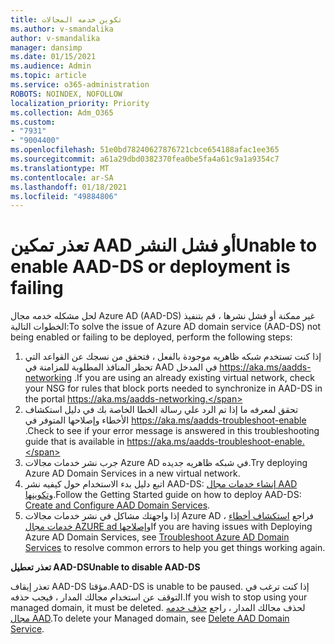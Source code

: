 ```yaml
---
title: تكوين خدمه المجالات
ms.author: v-smandalika
author: v-smandalika
manager: dansimp
ms.date: 01/15/2021
ms.audience: Admin
ms.topic: article
ms.service: o365-administration
ROBOTS: NOINDEX, NOFOLLOW
localization_priority: Priority
ms.collection: Adm_O365
ms.custom:
- "7931"
- "9004400"
ms.openlocfilehash: 51e0bd78240627876721cbce654188afac1ee365
ms.sourcegitcommit: a61a29dbd0382370fea0be5fa4a61c9a1a9354c7
ms.translationtype: MT
ms.contentlocale: ar-SA
ms.lasthandoff: 01/18/2021
ms.locfileid: "49884806"
---
```

# <a name="unable-to-enable-aad-ds-or-deployment-is-failing"></a><span data-ttu-id="d7252-102">تعذر تمكين AAD أو فشل النشر</span><span class="sxs-lookup"><span data-stu-id="d7252-102">Unable to enable AAD-DS or deployment is failing</span></span>

<span data-ttu-id="d7252-103">لحل مشكله خدمه مجال Azure AD (AAD-DS) غير ممكنة أو فشل نشرها ، قم بتنفيذ الخطوات التالية:</span><span class="sxs-lookup"><span data-stu-id="d7252-103">To solve the issue of Azure AD domain service (AAD-DS) not being enabled or failing to be deployed, perform the following steps:</span></span>

1. <span data-ttu-id="d7252-104">إذا كنت تستخدم شبكه ظاهريه موجودة بالفعل ، فتحقق من نسجك عن القواعد التي تحظر المنافذ المطلوبة للمزامنة في AAD في المدخل https://aka.ms/aadds-networking .</span><span class="sxs-lookup"><span data-stu-id="d7252-104">If you are using an already existing virtual network, check your NSG for rules that block ports needed to synchronize in AAD-DS in the portal https://aka.ms/aadds-networking.</span></span>
2. <span data-ttu-id="d7252-105">تحقق لمعرفه ما إذا تم الرد علي رسالة الخطا الخاصة بك في دليل استكشاف الأخطاء وإصلاحها المتوفر في  https://aka.ms/aadds-troubleshoot-enable .</span><span class="sxs-lookup"><span data-stu-id="d7252-105">Check to see if your error message is answered in this troubleshooting guide that is available in  https://aka.ms/aadds-troubleshoot-enable.</span></span>
3. <span data-ttu-id="d7252-106">جرب نشر خدمات مجالات Azure AD في شبكه ظاهريه جديده.</span><span class="sxs-lookup"><span data-stu-id="d7252-106">Try deploying Azure AD Domain Services in a new virtual network.</span></span>
4. <span data-ttu-id="d7252-107">اتبع دليل بدء الاستخدام حول كيفيه نشر AAD-DS: [إنشاء خدمات مجال AAD وتكوينها](https://docs.microsoft.com/azure/active-directory-domain-services/tutorial-create-instance).</span><span class="sxs-lookup"><span data-stu-id="d7252-107">Follow the Getting Started guide on how to deploy AAD-DS: [Create and Configure AAD Domain Services](https://docs.microsoft.com/azure/active-directory-domain-services/tutorial-create-instance).</span></span>
5. <span data-ttu-id="d7252-108">إذا واجهتك مشاكل في نشر خدمات مجالات Azure AD ، فراجع [استكشاف أخطاء خدمات مجال AZURE ad وإصلاحها](https://docs.microsoft.com/azure/active-directory-domain-services/troubleshoot)</span><span class="sxs-lookup"><span data-stu-id="d7252-108">If you are having issues with Deploying Azure AD Domain Services, see [Troubleshoot Azure AD Domain Services](https://docs.microsoft.com/azure/active-directory-domain-services/troubleshoot) to resolve common errors to help you get things working again.</span></span> 

<span data-ttu-id="d7252-109">**تعذر تعطيل AAD-DS**</span><span class="sxs-lookup"><span data-stu-id="d7252-109">**Unable to disable AAD-DS**</span></span>

<span data-ttu-id="d7252-110">تعذر إيقاف AAD-DS مؤقتا.</span><span class="sxs-lookup"><span data-stu-id="d7252-110">AAD-DS is unable to be paused.</span></span> <span data-ttu-id="d7252-111">إذا كنت ترغب في التوقف عن استخدام مجالك المدار ، فيجب حذفه.</span><span class="sxs-lookup"><span data-stu-id="d7252-111">If you wish to stop using your managed domain, it must be deleted.</span></span>
<span data-ttu-id="d7252-112">لحذف مجالك المدار ، راجع [حذف خدمه مجال AAD](https://docs.microsoft.com/azure/active-directory-domain-services/delete-aadds).</span><span class="sxs-lookup"><span data-stu-id="d7252-112">To delete your Managed domain, see [Delete AAD Domain Service](https://docs.microsoft.com/azure/active-directory-domain-services/delete-aadds).</span></span>



